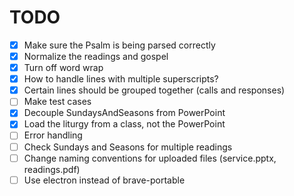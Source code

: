 # TODO

- [X] Make sure the Psalm is being parsed correctly
- [x] Normalize the readings and gospel
- [x] Turn off word wrap
- [x] How to handle lines with multiple superscripts?
- [x] Certain lines should be grouped together (calls and responses)
- [ ] Make test cases
- [x] Decouple SundaysAndSeasons from PowerPoint
- [x] Load the liturgy from a class, not the PowerPoint
- [ ] Error handling
- [ ] Check Sundays and Seasons for multiple readings
- [ ] Change naming conventions for uploaded files (service.pptx, readings.pdf)
- [ ] Use electron instead of brave-portable
